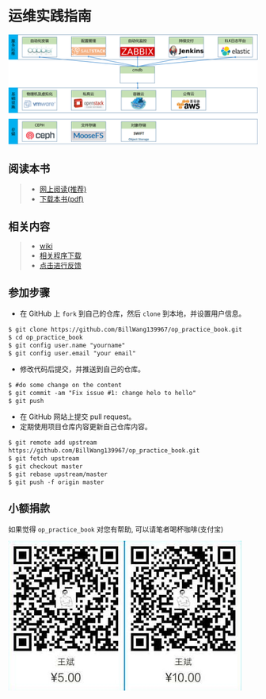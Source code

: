 # 运维实践指南

![Screenshot](./images/ops.png)

## 阅读本书

> * [网上阅读(推荐)](https://billwang139967.gitbooks.io/op_practice_book/content/)
> * [下载本书(pdf)](https://www.gitbook.com/download/pdf/book/billwang139967/op_practice_book)

## 相关内容

> * [wiki](https://github.com/BillWang139967/op_practice_book/wiki)
> * [相关程序下载](https://github.com/BillWang139967/op_practice_code)
> * [点击进行反馈](https://github.com/BillWang139967/op_practice_book/issues)

## 参加步骤

* 在 GitHub 上 `fork` 到自己的仓库，然后 `clone` 到本地，并设置用户信息。
```
$ git clone https://github.com/BillWang139967/op_practice_book.git
$ cd op_practice_book
$ git config user.name "yourname"
$ git config user.email "your email"
```
* 修改代码后提交，并推送到自己的仓库。
```
$ #do some change on the content
$ git commit -am "Fix issue #1: change helo to hello"
$ git push
```
* 在 GitHub 网站上提交 pull request。
* 定期使用项目仓库内容更新自己仓库内容。
```
$ git remote add upstream https://github.com/BillWang139967/op_practice_book.git
$ git fetch upstream
$ git checkout master
$ git rebase upstream/master
$ git push -f origin master
```

## 小额捐款

如果觉得 `op_practice_book` 对您有帮助, 可以请笔者喝杯咖啡(支付宝)

![Screenshot](images/5.jpg)

